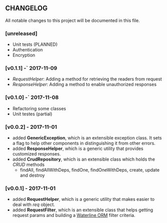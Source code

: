## CHANGELOG

All notable changes to this project will be documented in this file.

### [unreleased]

- Unit tests (PLANNED)
- Authentication
- Encryption

### [v0.1.1] -` 2017-11-09

- _RequestHelper_: Adding a method for retrieving the readers from request
- _ResponseHelper_: Adding a method to enable unauthorized responses 

### [v0.1.0] -` 2017-11-08

- Refactoring some classes
- Unit testes (partial)


### [v0.0.2] - 2017-11-01

- added __GenericException__, which is an extensible exception class. It sets a flag to help other components
in distinguishing it from other errors. 
- added __ResponseHelper__, which is a generic utility that provides customized responses.
- added __CrudRepository__, which is an extensible class which holds the _CRUD_ methods
  * findAll, findAllWithDeps, findOne, findOneWithDeps, create, update and destroy 

### [v0.0.1] - 2017-11-01

- added __RequestHelper__, which is a generic utility that makes easier to deal with _req_ object. 
- added __RequestFilter__, which is an extensible class that helps getting request params
and building a [Waterline ORM](https://github.com/balderdashy/waterline) filter criteria.
